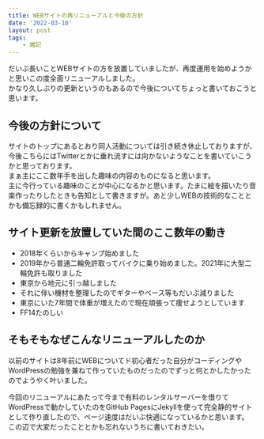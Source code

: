 ```yaml
---
title: WEBサイトの再リニューアルと今後の方針
date: '2022-03-10'
layout: post
tags:
    - 雑記
---
```


だいぶ長いことWEBサイトの方を放置していましたが、再度運用を始めようかと思いこの度全面リニューアルしました。  
かなり久しぶりの更新というのもあるので今後についてちょっと書いておこうと思います。
<!--more-->
## 今後の方針について
サイトのトップにあるとおり同人活動については引き続き休止しておりますが、今後こちらにはTwitterとかに垂れ流すには向かないようなことを書いていこうかと思っております。  
まぁ主にここ数年手を出した趣味の内容のものになると思います。  
主に今行っている趣味のことが中心になるかと思います。たまに絵を描いたり音楽作ったりしたときも告知として書きますが。あと少しWEBの技術的なこととかも備忘録的に書くかもしれません。

## サイト更新を放置していた間のここ数年の動き
- 2018年くらいからキャンプ始めました
- 2019年から普通二輪免許取ってバイクに乗り始めました。2021年に大型二輪免許も取りました
- 東京から地元に引っ越しました
- それに伴い機材を整理したのでギターやベース等もだいぶ減りました
- 東京にいた7年間で体重が増えたので現在頑張って痩せようとしています
- FF14たのしい


## そもそもなぜこんなリニューアルしたのか
以前のサイトは8年前にWEBについてド初心者だった自分がコーディングやWordPressの勉強を兼ねて作っていたものだったのでずっと何とかしたかったのでようやく叶いました。

今回のリニューアルにあたって今まで有料のレンタルサーバーを借りてWordPressで動かしていたのをGitHub PagesにJekyllを使って完全静的サイトとして作り直したので、ページ速度はだいぶ快適になっているかと思います。  
この辺で大変だったこととかも忘れないうちに書いておきたい。
